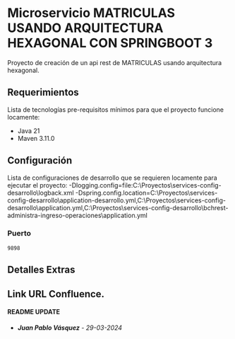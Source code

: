 # Microservicio MATRICULAS USANDO ARQUITECTURA HEXAGONAL CON SPRINGBOOT 3
Proyecto de creación de un api rest de MATRICULAS usando arquitectura hexagonal.
## Requerimientos
Lista de tecnologías pre-requisitos mínimos para que el proyecto funcione locamente:
- Java 21
- Maven 3.11.0
## Configuración
Lista de configuraciones de desarrollo que se requieren locamente para ejecutar el proyecto:
-Dlogging.config=file:C:\Proyectos\services-config-desarrollo\logback.xml
-Dspring.config.location=C:\Proyectos\services-config-desarrollo\application-desarrollo.yml,C:\Proyectos\services-config-desarrollo\application.yml,C:\Proyectos\services-config-desarrollo\bchrest-administra-ingreso-operaciones\application.yml
### Puerto
    9898
## Detalles Extras
Link URL Confluence.
- 
#### README UPDATE
* ***Juan Pablo Vásquez*** - *29-03-2024*